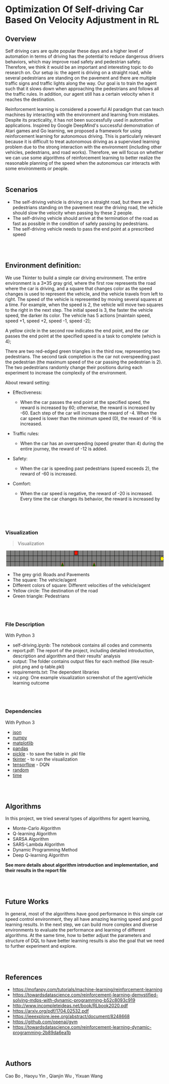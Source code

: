 # Optimization Of Self-driving Car Based On Velocity Adjustment in RL



## Overview
Self driving cars are quite popular these days and a higher level of automation in terms of driving has the potential to reduce dangerous drivers ​behaviors, which may improve road safety and pedestrian safety. Therefore, we think it would be an important and interesting topic to do research on. Our setup is: the agent is driving on a straight road, while several ​pedestrians are standing on the pavement and there are multiple traffic signs and traffic lights along the way. Our goal is to train the agent such that it slows down when approaching the pedestrians and follows all the traffic rules. In addition, our agent still has a certain velocity when it reaches the destination.

Reinforcement learning is considered a powerful AI paradigm that can teach machines by interacting with the environment and learning from mistakes. Despite its practicality, it has not been successfully used in automotive applications. Inspired by Google DeepMind's successful demonstration of Atari games and Go learning, we proposed a framework for using reinforcement learning for autonomous driving. This is particularly relevant because it is difficult to treat autonomous driving as a supervised learning problem due to the strong interaction with the environment (including other vehicles, pedestrians, and road works). Therefore, we will focus on whether we can use some algorithms of reinforcement learning to better realize the reasonable planning of the speed when the autonomous car interacts with some environments or people.
</br>
</br>


## Scenarios
- The self-driving vehicle is driving on a straight road, but there are 2 pedestrians standing on the pavement near the driving road, the vehicle should slow the velocity when passing by these 2 people.
- The self-driving vehicle should arrive at the termination of the road as fast as possible in the condition of safely passing by pedestrians.
- The self-driving vehicle needs to pass the end point at a prescribed speed

</br>
</br>


## Environment definition:
We use Tkinter to build a simple car driving environment. The entire environment is a 3*35 gray grid, where the first row represents the road where the car is driving, and a square that changes color as the speed changes is used to represent the vehicle, and the vehicle travels from left to right. The speed of the vehicle is represented by moving several squares at a time. For example, when the speed is 2, the vehicle will move two squares to the right in the next step. The initial speed is 3, the faster the vehicle speed, the darker its color. The vehicle has 5 actions [maintain speed, speed +1, speed +2, speed -1, speed -2];

A yellow circle in the second row indicates the end point, and the car passes the end point at the specified speed is a task to complete (which is 4);

There are two red-edged green triangles in the third row, representing two pedestrians. The second task completion is the car not overspeeding past the pedestrian (the maximum speed of the car passing the pedestrian is 2). The two pedestrians randomly change their positions during each experiment to increase the complexity of the environment.

About reward setting:
- Effectiveness:
  - When the car passes the end point at the specified speed, the reward is increased by 60; otherwise, the reward is increased by -60.
   Each step of the car will increase the reward of -4.
   When the car speed is lower than the minimum speed (0), the reward of -16 is increased.

- Traffic rules:
  - When the car has an overspeeding (speed greater than 4) during the entire journey, the reward of -12 is added.

- Safety:
  - When the car is speeding past pedestrians (speed exceeds 2), the reward of -60 is increased.

- Comfort:
  - When the car speed is negative, the reward of -20 is increased. Every time the car changes its behavior, the reward is increased by 
  

</br>
</br>
</br>

### Visualization
> Visualization 

<p align="center"> 
<img src="viz.png" width="500" height="50"/>
</p>

- The grey grid: Roads and Pavements
- The square: The vehicle/agent
- Different colors of square: Different velocities of the vehicle/agent
- Yellow circle: The destination of the road
- Green triangle: Pedestrians



</br>
</br>

### File Description
With Python 3
- self-driving.ipynb: 
  The notebook contains all codes and comments
- report.pdf: 
  The report of the project, including detailed introduction, description and algorithm and their results' analysis
- output: 
  The folder contains output files for each method (like result-plot.png and q-table.pkl)
- requirements.txt: 
  The dependent libraries
- viz.png: 
  One example visualization screenshot of the agent/vehicle learning outcome

</br>
</br>

### Dependencies
With Python 3
- [json](https://docs.python.org/3/library/json.html)
- [numpy](http://www.numpy.org/)
- [matplotlib](https://matplotlib.org/)
- [pandas](https://pandas.pydata.org/)
- [pickle](https://docs.python.org/3/library/pickle.html) - to save the table in .pkl file
- [tkinter](https://docs.python.org/3/library/tk.html) - to run the visualization
- [tensorflow](https://www.tensorflow.org/) - DQN
- [random](https://docs.python.org/3/library/random.html)
- [time](https://docs.python.org/3/library/time.html)





</br>
</br>


## Algorithms
In this project, we tried several types of algorithms for agent learning,
- Monte-Carlo Algorithm 
- Q-learning Algorithm
- SARSA Algorithm
- SARS-Lambda Algorithm
- Dynamic Programming Method
- Deep Q-learning Algorithm


**See more details about algorithm introduction and implementation, and their results in the report file**

</br>
</br>

## Future Works

In general, most of the algorithms have good performance in this simple car speed control environment, they all have amazing learning speed and good learning results. In the next step, we can build more complex and diverse environments to evaluate the performance and learning of different algorithms. At the same time, how to better adjust the parameters and structure of DQL to have better learning results is also the goal that we need to further experiment and explore.

</br>
</br>

## References
* https://mofanpy.com/tutorials/machine-learning/reinforcement-learning
* https://towardsdatascience.com/reinforcement-learning-demystified-solving-mdps-with-dynamic-programming-b52c8093c919
* http://www.incompleteideas.net/book/RLbook2020.pdf 
* https://arxiv.org/pdf/1704.02532.pdf 
* https://ieeexplore.ieee.org/abstract/document/8248668 
* https://github.com/openai/gym 
* https://towardsdatascience.com/reinforcement-learning-dynamic-programming-2b89da6ea1b

</br>
</br>

## Authors
Cao Bo
, Haoyu Yin
, Qianjin Wu
, Yixuan Wang
